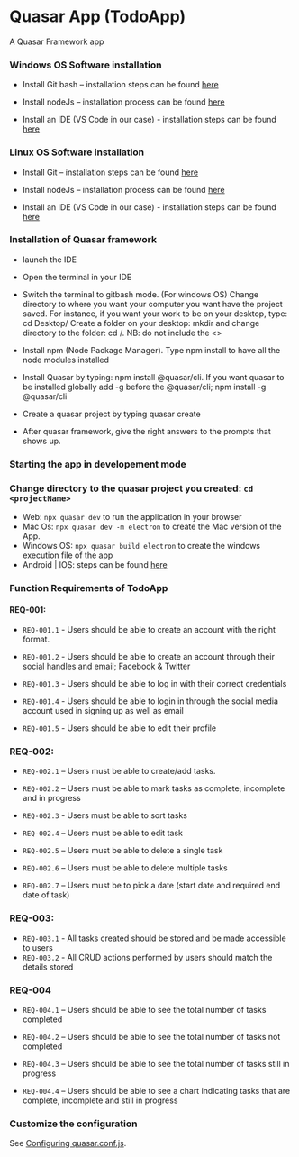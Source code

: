 # Quasar App (TodoApp)

A Quasar Framework app

### Windows OS Software installation

- Install Git bash – installation steps can be found  [here](https://phoenixnap.com/kb/how-to-install-git-windows)

- Install nodeJs – installation process can be found [here](https://www.guru99.com/download-install-node-js.html)

- Install an IDE (VS Code in our case) - installation steps can be found [here](https://code.visualstudio.com/docs/setup/windows)


### Linux OS Software installation

   - Install Git – installation steps can be found [here](https://www.atlassian.com/git/tutorials/install-git#linux)

   - Install nodeJs – installation process can be found [here](https://www.geeksforgeeks.org/installation-of-node-js-on-linux/)

   - Install an IDE (VS Code in our case) - installation steps can be found [here](https://code.visualstudio.com/docs/setup/linux)


### Installation of Quasar framework    

- launch the IDE

- Open the terminal in your IDE

- Switch the terminal to gitbash mode. (For windows OS)
    Change directory to where you want your computer you want have the project saved. For instance, if you want your work to be on your desktop, type: cd Desktop/
    Create a folder on your desktop: mkdir <folderName> and change directory to the folder: cd <folderName>/. NB: do not include the <>

- Install npm (Node Package Manager). Type npm install to have all the node modules installed

- Install Quasar by typing:  npm install @quasar/cli. If you want quasar to be installed globally add -g before the @quasar/cli; npm install -g @quasar/cli

- Create a quasar project by typing quasar create <projectName>

- After quasar framework, give the right answers to the prompts that shows up.


### Starting the app in developement mode
### Change directory to the quasar project you created: `cd <projectName>`
- Web: `npx quasar dev` to run the application in your browser
- Mac Os: `npx quasar dev -m electron` to create the Mac version of the App.
- Windows OS: `npx quasar build electron` to create the windows execution file of  the app
- Android | IOS: steps can be found [here](https://quasar.dev/quasar-cli/developing-cordova-apps/preparation)


### Function Requirements of TodoApp
#### REQ-001:  
- `REQ-001.1` - Users should be able to create an account with the right format.
        
- `REQ-001.2` - Users should be able to create an account through their social handles and email; Facebook & Twitter 

- `REQ-001.3` - Users should be able to log in with their correct credentials

- `REQ-001.4` - Users should be able to login in through the social media account used in signing up as well as email

- `REQ-001.5` - Users should be able to edit their profile

### REQ-002:
- `REQ-002.1` – Users must be able to create/add tasks.

- `REQ-002.2` – Users must be able to mark tasks as complete, incomplete and in progress

- `REQ-002.3` - Users must be able to sort tasks

- `REQ-002.4` – Users must be able to edit task

- `REQ-002.5` – Users must be able to delete a single task

- `REQ-002.6` – Users must be able to delete multiple tasks

- `REQ-002.7` – Users must be to pick a date (start date and required end date of task)
    
### REQ-003:
- `REQ-003.1` - All tasks created should be stored and be made accessible to users
- `REQ-003.2` - All CRUD actions performed by users should match the details stored

### REQ-004
- `REQ-004.1` – Users should be able to see the total number of tasks completed

- `REQ-004.2` – Users should be able to see the total number of tasks not completed

- `REQ-004.3` – Users should be able to see the total number of tasks still in progress

- `REQ-004.4` – Users should be able to see a chart indicating tasks that are complete, incomplete and still in progress



### Customize the configuration
See [Configuring quasar.conf.js](https://quasar.dev/quasar-cli/quasar-conf-js).





